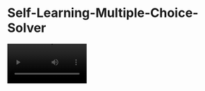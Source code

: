 # Self-Learning-Multiple-Choice-Solver

<video src='https://github.com/yxyyeah/Self-Learning-Multiple-Choice-Solver/blob/main/multiple-choice%20solver/preview.mp4' width=180/></video>
